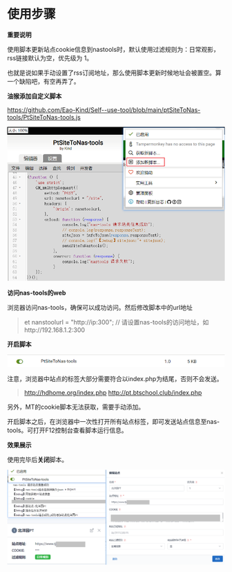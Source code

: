 # 使用步骤

**重要说明**

​	使用脚本更新站点cookie信息到nastools时，默认使用过滤规则为：日常观影，rss链接默认为空，优先级为 1。

​	也就是说如果手动设置了rss订阅地址，那么使用脚本更新时候地址会被置空。算一个缺陷吧，有空再弄了。

**油猴添加自定义脚本**

https://github.com/Eao-Kind/Self--use-tool/blob/main/ptSiteToNas-tools/PtSiteToNas-tools.js

![image-20220831111228976](README.assets/image-20220831111228976.png)

**访问nas-tools的web**

浏览器访问nas-tools，确保可以成功访问。然后修改脚本中的url地址

> et nanstoolurl = "http://ip:300"; // 请设置nas-tools的访问地址，如http://192.168.1.2:300



**开启脚本**

![image-20220831111322533](README.assets/image-20220831111322533.png)

注意，浏览器中站点的标签大部分需要符合以index.php为结尾，否则不会发送。

>  http://hdhome.org/index.php
>  http://pt.btschool.club/index.php

另外，MT的cookie脚本无法获取，需要手动添加。

开启脚本之后，在浏览器中一次性打开所有站点标签，即可发送站点信息至nas-tools。可打开F12控制台查看脚本运行信息。



**效果展示**

使用完毕后**关闭**脚本。

![image-20220831112211899](README.assets/image-20220831112211899.png)
